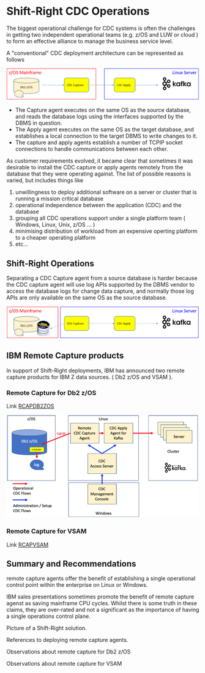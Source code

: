 # Shift-Right CDC Operations

The biggest operational challenge for CDC systems is often the challenges in getting two independent operational 
teams (e.g. z/OS and LUW or cloud ) to form an effective alliance to manage the business service level.

A "conventional" CDC deployment architecture can be represented as follows

![shift_m](/images/shift_m.png)

* The Capture agent executes on the same OS as the source database, and reads the database logs using the interfaces supported by the DBMS in question.
* The Apply agent executes on the same OS as the target database, and establishes a local connection to the target DBMS to write changes to it.
* The capture and apply agents establish a number of TCPIP socket connections to handle communications between each other.

As customer requirements evolved, it became clear that sometimes it was desirable to install the CDC capture or apply agents 
remotely from the database that they were operating against. The list of possible reasons is varied, but includes things like

1. unwillingness to deploy additional software on a server or cluster that is running a mission critical database
2. operational independence between the application (CDC) and the database
3. grouping all CDC operations support under a single platform team ( Windows, Linux, Unix, z/OS ... )
4. minimising distribution of workload from an expensive operting platform to a cheaper operating platform
5. etc...



## Shift-Right Operations
Separating a CDC Capture agent from a source database is harder because the CDC capture agent will use log APIs 
supported by the DBMS vendor to access the database logs for change data capture, and normally those log APIs are
only available on the same OS as the source database.

![shift_r](/images/shift_r.png)


## IBM Remote Capture products

In support of Shift-Right deployments, IBM has announced two remote capture products for IBM Z data sources. ( Db2 z/OS and VSAM ).

### Remote Capture for Db2 z/OS

Link [RCAPDB2ZOS](https://github.com/zeditor01/cdc_examples/blob/main/documents/deploy_remotecdccapture_db2zos.md) 

![rcapdb2](/images/rcapdb2.png)

### Remote Capture for VSAM

Link [RCAPVSAM](https://github.com/zeditor01/cdc_examples/blob/main/documents/deploy_remotecdccapture_vsam.md) 



## Summary and Recommendations

remote capture agents offer the benefit of establishing a single operational control point within the enterprise on Linux or Windows.

IBM sales presentations sometimes promote the benefit of remote capture agenst as saving mainframe CPU cycles. 
Whilst there is some truth in these claims, they are over-rated and not a significant as the importance of having a single operations control plane.

Picture of a Shift-Right solution.

References to deploying remote capture agents.

Observations about remote capture for Db2 z/OS

Observations about remote capture for VSAM

